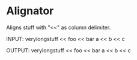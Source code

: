 # Alignator
Aligns stuff with "<<" as column delimiter.

INPUT:
verylongstuff << foo << bar
a << b << c

OUTPUT:
verylongstuff << foo << bar
a             << b   << c

